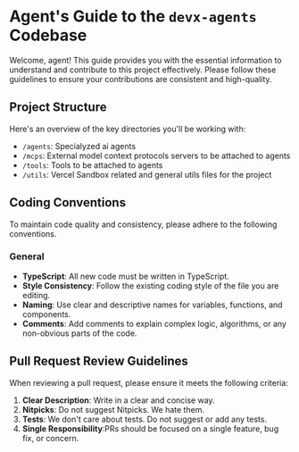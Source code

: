 # Agent's Guide to the `devx-agents` Codebase

Welcome, agent! This guide provides you with the essential information to understand and contribute to this project effectively. Please follow these guidelines to ensure your contributions are consistent and high-quality.

## Project Structure

Here's an overview of the key directories you'll be working with:

- `/agents`: Specialyzed ai agents 
- `/mcps`: External model context protocols servers to be attached to agents
- `/tools`: Tools to be attached to agents
- `/utils`: Vercel Sandbox related and general utils files for the project


## Coding Conventions

To maintain code quality and consistency, please adhere to the following conventions.

### General

-   **TypeScript**: All new code must be written in TypeScript.
-   **Style Consistency**: Follow the existing coding style of the file you are editing.
-   **Naming**: Use clear and descriptive names for variables, functions, and components.
-   **Comments**: Add comments to explain complex logic, algorithms, or any non-obvious parts of the code.


## Pull Request Review Guidelines

When reviewing a pull request, please ensure it meets the following criteria:

1.  **Clear Description**: Write in a clear and concise way.
2.  **Nitpicks**: Do not suggest Nitpicks. We hate them.
3.  **Tests**: We don't care about tests. Do not suggest or add any tests.
4.  **Single Responsibility**:PRs should be focused on a single feature, bug fix, or concern.
